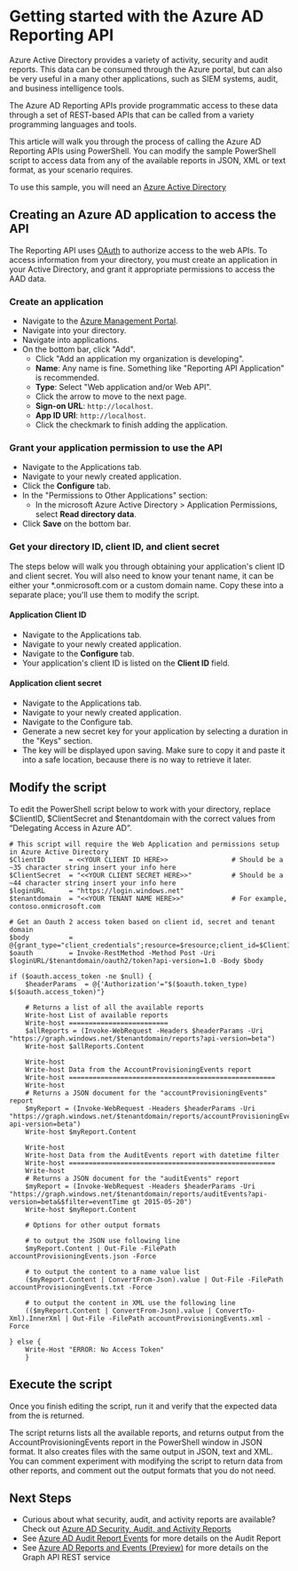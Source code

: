 <properties
   pageTitle="Getting started with the Azure AD Reporting API"
   description="How to get started with the Azure Active Directory Reporting API"
   services="active-directory"
   documentationCenter=""
   authors="yossibanai"
   manager="mbaldwin"
   editor=""/>

<tags
   ms.service="active-directory"
   ms.devlang="na"
   ms.topic="article"
   ms.tgt_pltfrm="na"
   ms.workload="identity"
   ms.date="05/22/2015"
   ms.author="yossib"/>


# Getting started with the Azure AD Reporting API

Azure Active Directory provides a variety of activity, security and audit reports. This data can be consumed through the Azure portal, but can also be very useful in a many other applications, such as SIEM systems, audit, and business intelligence tools.

The Azure AD Reporting APIs provide programmatic access to these data through a set of REST-based APIs that can be called from a variety programming languages and tools.

This article will walk you through the process of calling the Azure AD Reporting APIs using PowerShell. You can modify the sample PowerShell script to access data from any of the available reports in JSON, XML or text format, as your scenario requires.

To use this sample, you will need an [Azure Active Directory](active-directory-whatis.md)

## Creating an Azure AD application to access the API

The Reporting API uses [OAuth](https://msdn.microsoft.com/library/azure/dn645545.aspx) to authorize access to the web APIs. To access information from your directory, you must create an application in your Active Directory, and grant it appropriate permissions to access the AAD data.


### Create an application
- Navigate to the [Azure Management Portal](https://manage.windowsazure.com/).
- Navigate into your directory.
- Navigate into applications.
- On the bottom bar, click "Add".
	- Click "Add an application my organization is developing".
	- **Name**: Any name is fine. Something like "Reporting API Application" is recommended.
	- **Type**: Select "Web application and/or Web API".
	- Click the arrow to move to the next page.
	- **Sign-on URL**: ```http://localhost```.
	- **App ID URI**: ```http://localhost```.
	- Click the checkmark to finish adding the application.

### Grant your application permission to use the API
- Navigate to the Applications tab.
- Navigate to your newly created application.
- Click the **Configure** tab.
- In the "Permissions to Other Applications" section:
	- In the microsoft Azure Active Directory > Application Permissions, select **Read directory data**.
- Click **Save** on the bottom bar.


### Get your directory ID, client ID, and client secret

The steps below will walk you through obtaining your application's client ID and client secret.  You will also need to know your tenant name, it can be either your *.onmicrosoft.com or a custom domain name.  Copy these into a separate place; you'll use them to modify the script.

#### Application Client ID
- Navigate to the Applications tab.
- Navigate to your newly created application.
- Navigate to the **Configure** tab.
- Your application's client ID is listed on the **Client ID** field.

#### Application client secret
- Navigate to the Applications tab.
- Navigate to your newly created application.
- Navigate to the Configure tab.
- Generate a new secret key for your application by selecting a duration in the "Keys" section.
- The key will be displayed upon saving. Make sure to copy it and paste it into a safe location, because there is no way to retrieve it later.


## Modify the script
To edit the PowerShell script below to work with your directory, replace $ClientID, $ClientSecret and $tenantdomain with the correct values from “Delegating Access in Azure AD”.

    # This script will require the Web Application and permissions setup in Azure Active Directory
    $ClientID      = <<YOUR CLIENT ID HERE>>                # Should be a ~35 character string insert your info here
    $ClientSecret  = "<<YOUR CLIENT SECRET HERE>>"          # Should be a ~44 character string insert your info here
    $loginURL      = "https://login.windows.net"
    $tenantdomain  = "<<YOUR TENANT NAME HERE>>"            # For example, contoso.onmicrosoft.com

    # Get an Oauth 2 access token based on client id, secret and tenant domain
    $body          = @{grant_type="client_credentials";resource=$resource;client_id=$ClientID;client_secret=$ClientSecret}
    $oauth         = Invoke-RestMethod -Method Post -Uri $loginURL/$tenantdomain/oauth2/token?api-version=1.0 -Body $body

    if ($oauth.access_token -ne $null) {
        $headerParams  = @{'Authorization'="$($oauth.token_type) $($oauth.access_token)"}

        # Returns a list of all the available reports
        Write-host List of available reports
        Write-host =========================
        $allReports = (Invoke-WebRequest -Headers $headerParams -Uri "https://graph.windows.net/$tenantdomain/reports?api-version=beta")
        Write-host $allReports.Content

        Write-host
        Write-host Data from the AccountProvisioningEvents report
        Write-host ====================================================
        Write-host
        # Returns a JSON document for the "accountProvisioningEvents" report
        $myReport = (Invoke-WebRequest -Headers $headerParams -Uri "https://graph.windows.net/$tenantdomain/reports/accountProvisioningEvents?api-version=beta")
        Write-host $myReport.Content

        Write-host
        Write-host Data from the AuditEvents report with datetime filter
        Write-host ====================================================
        Write-host
        # Returns a JSON document for the "auditEvents" report
        $myReport = (Invoke-WebRequest -Headers $headerParams -Uri "https://graph.windows.net/$tenantdomain/reports/auditEvents?api-version=beta&$filter=eventTime gt 2015-05-20")
        Write-host $myReport.Content

        # Options for other output formats

        # to output the JSON use following line
        $myReport.Content | Out-File -FilePath accountProvisioningEvents.json -Force

        # to output the content to a name value list
        ($myReport.Content | ConvertFrom-Json).value | Out-File -FilePath accountProvisioningEvents.txt -Force

        # to output the content in XML use the following line
        (($myReport.Content | ConvertFrom-Json).value | ConvertTo-Xml).InnerXml | Out-File -FilePath accountProvisioningEvents.xml -Force

    } else {
        Write-Host "ERROR: No Access Token"
        }


## Execute the script
Once you finish editing the script, run it and verify that the expected data from the is returned.

The script returns lists all the available reports, and returns output from the AccountProvisioningEvents report in the PowerShell window in JSON format. It also creates files with the same output in JSON, text and XML. You can comment experiment with modifying the script to return data from other reports, and comment out the output formats that you do not need.


## Next Steps
- Curious about what security, audit, and activity reports are available? Check out [Azure AD Security, Audit, and Activity Reports](active-directory-view-access-usage-reports.md)
- See [Azure AD Audit Report Events](active-directory-reporting-audit-events.md) for more details on the Audit Report
- See [Azure AD Reports and Events (Preview)](https://msdn.microsoft.com/library/azure/mt126081.aspx) for more details on the Graph API REST service
 